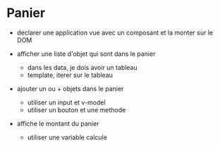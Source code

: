 # Panier

- declarer une application vue avec un composant et la monter sur le DOM
- afficher une liste d'objet qui sont dans le panier

  - dans les data, je dois avoir un tableau
  - template, iterer sur le tableau

- ajouter un ou + objets dans le panier

  - utiliser un input et v-model
  - utiliser un bouton et une methode

- affiche le montant du panier
  - utiliser une variable calcule
